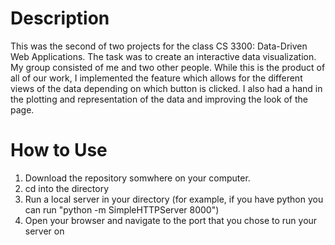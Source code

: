 # Description
This was the second of two projects for the class CS 3300: Data-Driven Web Applications. The task was to create an interactive data visualization. My group consisted of me and two other people. While this is the product of all of our work, I implemented the feature which allows for the different views of the data depending on which button is clicked. I also had a hand in the plotting and representation of the data and improving the look of the page.

# How to Use
1. Download the repository somwhere on your computer.
2. cd into the directory
3. Run a local server in your directory (for example, if you have python you can run "python -m SimpleHTTPServer 8000")
4. Open your browser and navigate to the port that you chose to run your server on

